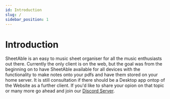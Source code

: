 ```yaml
---
id: Introduction
slug: /
sidebar_position: 1
---
```


# Introduction
SheetAble is an easy to music sheet organiser for all the music enthusiasts out there. 
Currently the only client is on the web, but the goal was from the beginning on to have SheetAble available for all devices with the functionality to make notes onto your pdfs and have them stored on your home server. 
It is still consultation if there should be a Desktop app ontop of the Website as a further client. If you'd like to share your opion on that topic or many more go ahead and join our [Discord Server](https://discord.gg/QnFbxyPbRj).